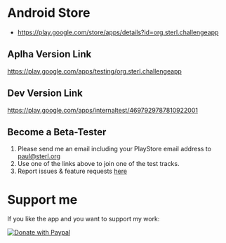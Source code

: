 # Android Store

- https://play.google.com/store/apps/details?id=org.sterl.challengeapp

## Aplha Version Link

https://play.google.com/apps/testing/org.sterl.challengeapp

## Dev Version Link

https://play.google.com/apps/internaltest/4697929787810922001

## Become a Beta-Tester

1. Please send me an email including your PlayStore email address to paul@sterl.org
2. Use one of the links above to join one of the test tracks.
3. Report issues & feature requests [here](https://github.com/sterlp/daily-challeng/issues)

# Support me

If you like the app and you want to support my work:

[![Donate with Paypal](https://www.paypalobjects.com/en_US/DK/i/btn/btn_donateCC_LG.gif)](https://www.paypal.com/cgi-bin/webscr?cmd=_s-xclick&hosted_button_id=A8YE92K9QM7NA)
